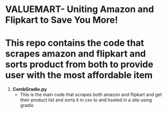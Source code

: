 # VALUEMART- Uniting Amazon and Flipkart to Save You More!             
# This repo contains the code that scrapes amazon and flipkart and sorts product from both to provide user with the most affordable item

1. **CombGradio.py**
   - This is the main code that scrapes both amazon and flipkart and get their product list and sorts it in csv to and hosted in a site using gradio
   
